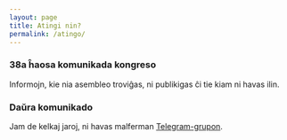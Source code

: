 ```yaml
---
layout: page
title: Atingi nin?
permalink: /atingo/
---
```


### 38a ĥaosa komunikada kongreso

Informojn, kie nia asembleo troviĝas, ni publikigas ĉi tie kiam ni havas ilin.

### Daŭra komunikado

Jam de kelkaj jaroj, ni havas malferman [Telegram-grupon](https://t.me/joinchat/Bks47Ua7T2Ze4jZsVZ5BNw).
